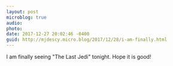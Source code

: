```yaml
---
layout: post
microblog: true
audio: 
photo: 
date: 2017-12-27 20:02:46 -0400
guid: http://mjdescy.micro.blog/2017/12/28/i-am-finally.html
---
```

I am finally seeing "The Last Jedi" tonight. Hope it is good!
